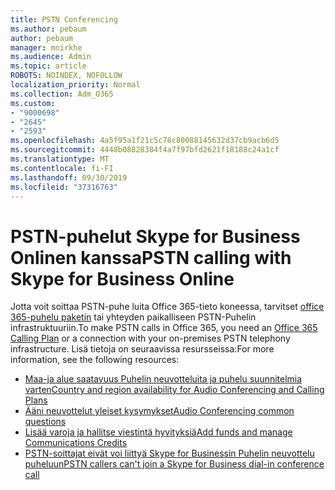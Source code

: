 ```yaml
---
title: PSTN Conferencing
ms.author: pebaum
author: pebaum
manager: mnirkhe
ms.audience: Admin
ms.topic: article
ROBOTS: NOINDEX, NOFOLLOW
localization_priority: Normal
ms.collection: Adm_O365
ms.custom:
- "9000698"
- "2645"
- "2593"
ms.openlocfilehash: 4a5f95a1f21c5c78c80088145632d37cb9acb6d5
ms.sourcegitcommit: 4448b08828384f4a7f97bfd2621f18188c24a1cf
ms.translationtype: MT
ms.contentlocale: fi-FI
ms.lasthandoff: 09/30/2019
ms.locfileid: "37316763"
---
```

# <a name="pstn-calling-with-skype-for-business-online"></a><span data-ttu-id="c5b97-102">PSTN-puhelut Skype for Business Onlinen kanssa</span><span class="sxs-lookup"><span data-stu-id="c5b97-102">PSTN calling with Skype for Business Online</span></span>

<span data-ttu-id="c5b97-103">Jotta voit soittaa PSTN-puhe luita Office 365-tieto koneessa, tarvitset [office 365-puhelu paketin](https://docs.microsoft.com/microsoftteams/what-is-phone-system-in-office-365#more-about-calling-plans) tai yhteyden paikalliseen PSTN-Puhelin infrastruktuuriin.</span><span class="sxs-lookup"><span data-stu-id="c5b97-103">To make PSTN calls in Office 365, you need an [Office 365 Calling Plan](https://docs.microsoft.com/microsoftteams/what-is-phone-system-in-office-365#more-about-calling-plans) or a connection with your on-premises PSTN telephony infrastructure.</span></span> <span data-ttu-id="c5b97-104">Lisä tietoja on seuraavissa resursseissa:</span><span class="sxs-lookup"><span data-stu-id="c5b97-104">For more information, see the following resources:</span></span> 

- [<span data-ttu-id="c5b97-105">Maa-ja alue saatavuus Puhelin neuvotteluita ja puhelu suunnitelmia varten</span><span class="sxs-lookup"><span data-stu-id="c5b97-105">Country and region availability for Audio Conferencing and Calling Plans</span></span>](https://docs.microsoft.com/microsoftteams/country-and-region-availability-for-audio-conferencing-and-calling-plans/country-and-region-availability-for-audio-conferencing-and-calling-plans) 
- [<span data-ttu-id="c5b97-106">Ääni neuvottelut yleiset kysymykset</span><span class="sxs-lookup"><span data-stu-id="c5b97-106">Audio Conferencing common questions</span></span>](https://docs.microsoft.com/microsoftteams/audio-conferencing-common-questions)
- [<span data-ttu-id="c5b97-107">Lisää varoja ja hallitse viestintä hyvityksiä</span><span class="sxs-lookup"><span data-stu-id="c5b97-107">Add funds and manage Communications Credits</span></span>](https://docs.microsoft.com/microsoftteams/add-funds-and-manage-communications-credits)
- [<span data-ttu-id="c5b97-108">PSTN-soittajat eivät voi liittyä Skype for Businessin Puhelin neuvottelu puheluun</span><span class="sxs-lookup"><span data-stu-id="c5b97-108">PSTN callers can't join a Skype for Business dial-in conference call</span></span>](https://docs.microsoft.com/SkypeForBusiness/troubleshoot/online-conferencing/pstn-callers-cant-join-dial-in-call)